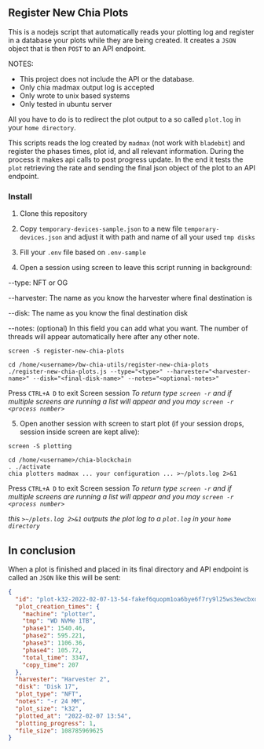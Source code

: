 ## Register New Chia Plots

This is a nodejs script that automatically reads your plotting log and register in a database your plots while they are being created. It creates a `JSON` object that is then `POST` to an API endpoint.

NOTES:

- This project does not include the API or the database.
- Only chia madmax output log is accepted
- Only wrote to unix based systems
- Only tested in ubuntu server

All you have to do is to redirect the plot output to a so called `plot.log` in your `home directory`.

This scripts reads the log created by `madmax` (not work with `bladebit`) and register the phases times, plot id, and all relevant information. During the process it makes api calls to post progress update. In the end it tests the `plot` retrieving the rate and sending the final json object of the plot to an API endpoint.

### Install

1. Clone this repository

2. Copy `temporary-devices-sample.json` to a new file `temporary-devices.json` and adjust it with path and name of all your used `tmp disks`

3. Fill your `.env` file based on `.env-sample`

4. Open a session using screen to leave this script running in background:

--type: NFT or OG

--harvester: The name as you know the harvester where final destination is

--disk: The name as you know the final destination disk

--notes: (optional) In this field you can add what you want. The number of threads will appear automatically here after any other note.

```
screen -S register-new-chia-plots

cd /home/<username>/bw-chia-utils/register-new-chia-plots
./register-new-chia-plots.js --type="<type>" --harvester="<harvester-name>" --disk="<final-disk-name>" --notes="<optional-notes>"
```

Press `CTRL+A D` to exit Screen session
_To return type `screen -r` and if multiple screens are running a list will appear and you may `screen -r <process number>`_

5. Open another session with screen to start plot (if your session drops, session inside screen are kept alive):

```
screen -S plotting

cd /home/<username>/chia-blockchain
. ./activate
chia plotters madmax ... your configuration ... >~/plots.log 2>&1
```

Press `CTRL+A D` to exit Screen session
_To return type `screen -r` and if multiple screens are running a list will appear and you may `screen -r <process number>`_

_this `>~/plots.log 2>&1` outputs the plot log to a `plot.log` in your `home directory`_

## In conclusion

When a plot is finished and placed in its final directory and API endpoint is called an `JSON` like this will be sent:

```json
{
  "id": "plot-k32-2022-02-07-13-54-fakef6quopm1oa6bye6f7ry9l25ws3ewcbxobkhrfu4jyc3ywyt1r9ntb5fm5e9q",
  "plot_creation_times": {
    "machine": "plotter",
    "tmp": "WD NVMe 1TB",
    "phase1": 1540.46,
    "phase2": 595.221,
    "phase3": 1106.36,
    "phase4": 105.72,
    "total_time": 3347,
    "copy_time": 207
  },
  "harvester": "Harvester 2",
  "disk": "Disk 17",
  "plot_type": "NFT",
  "notes": "-r 24 MM",
  "plot_size": "k32",
  "plotted_at": "2022-02-07 13:54",
  "plotting_progress": 1,
  "file_size": 108785969625
}
```
